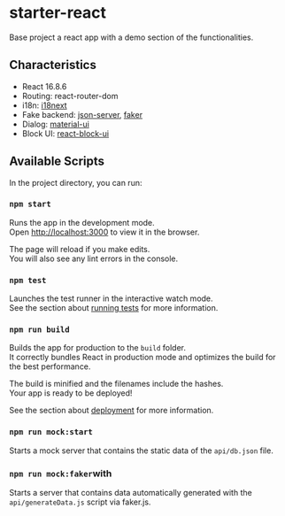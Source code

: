 # starter-react
Base project a react app with a demo section of the functionalities.

## Characteristics

- React 16.8.6
- Routing: react-router-dom
- i18n: [i18next](https://react.i18next.com/)
- Fake backend: [json-server](https://github.com/typicode/json-server), [faker](https://www.npmjs.com/package/faker)
- Dialog: [material-ui](https://material-ui.com/)
- Block UI: [react-block-ui](https://availity.github.io/react-block-ui/)


## Available Scripts

In the project directory, you can run:

### `npm start`

Runs the app in the development mode.<br>
Open [http://localhost:3000](http://localhost:3000) to view it in the browser.

The page will reload if you make edits.<br>
You will also see any lint errors in the console.

### `npm test`

Launches the test runner in the interactive watch mode.<br>
See the section about [running tests](https://facebook.github.io/create-react-app/docs/running-tests) for more information.

### `npm run build`

Builds the app for production to the `build` folder.<br>
It correctly bundles React in production mode and optimizes the build for the best performance.

The build is minified and the filenames include the hashes.<br>
Your app is ready to be deployed!

See the section about [deployment](https://facebook.github.io/create-react-app/docs/deployment) for more information.

### `npm run mock:start`

Starts a mock server that contains the static data of the `api/db.json` file.

### `npm run mock:faker`with

Starts a server that contains data automatically generated with the `api/generateData.js` script via faker.js.